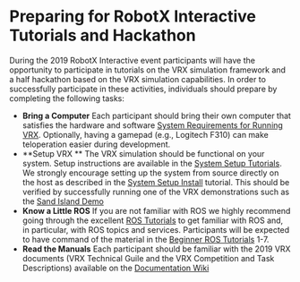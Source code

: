 # Preparing for RobotX Interactive Tutorials and Hackathon #

During the 2019 RobotX Interactive event participants will have the opportunity to participate in tutorials on the VRX simulation framework and a half hackathon based on the VRX simulation capabilities.  In order to successfully participate in these activities, individuals should prepare by completing the following tasks:

* **Bring a Computer** Each participant should bring their own computer that satisfies the hardware and software [System Requirements for Running VRX](https://bitbucket.org/osrf/vrx/wiki/system_requirements).   Optionally, having a gamepad (e.g., Logitech F310) can make teloperation easier during development.
* **Setup VRX ** The VRX simulation should be functional on your system.  Setup instructions are available in the [System Setup Tutorials](https://bitbucket.org/osrf/vrx/wiki/tutorials).  We strongly encourage setting up the system from source directly on the host as described in the [System Setup Install](https://bitbucket.org/osrf/vrx/wiki/tutorials/SystemSetupInstall) tutorial.  This should be verified by successfully running one of the VRX demonstrations such as the [Sand Island Demo](https://bitbucket.org/osrf/vrx/wiki/tutorials/Sand_Island_Basic)
* **Know a Little ROS**  If you are not familiar with ROS we highly recommend going through the excellent [ROS Tutorials](http://wiki.ros.org/ROS/Tutorials) to get familiar with ROS and, in particular, with ROS topics and services.  Participants will be expected to have command of the material in the [Beginner ROS Tutorials](http://wiki.ros.org/ROS/Tutorials#Beginner_Level) 1-7.
* **Read the Manuals** Each participant should be familiar with the 2019 VRX documents (VRX Technical Guile and the VRX Competition and Task Descriptions) available on the [Documentation Wiki](https://bitbucket.org/osrf/vrx/wiki/documentation)